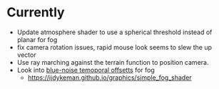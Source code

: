 # Currently
- Update atmosphere shader to use a spherical threshold instead of planar for fog
- fix camera rotation issues, rapid mouse look seems to slew the up vector
- Use ray marching against the terrain function to position camera.
- Look into [blue-noise temoporal offsetts](https://blog.demofox.org/2020/05/10/ray-marching-fog-with-blue-noise/) for fog
    - https://ijdykeman.github.io/graphics/simple_fog_shader
